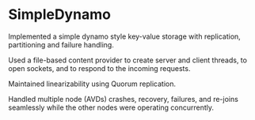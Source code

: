 # SimpleDynamo
Implemented a simple dynamo style key-value storage with replication, partitioning and failure handling.

Used a file-based content provider to create server and client threads, to open sockets, and to respond to the incoming requests.

Maintained linearizability using Quorum replication.

Handled multiple node (AVDs) crashes, recovery, failures, and re-joins seamlessly while the other nodes were operating concurrently.
